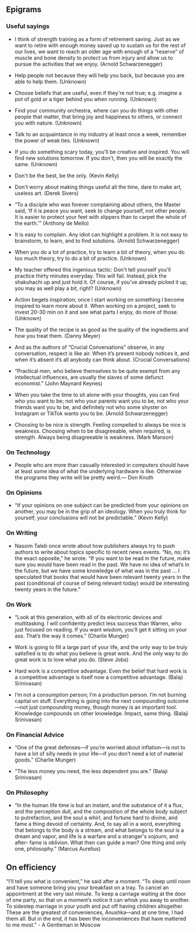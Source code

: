 ## Epigrams

### Useful sayings

- I think of strength training as a form of retirement saving. Just as we want to retire with enough money saved up to sustain us for the rest of our lives, we want to reach an older age with enough of a “reserve” of muscle and bone density to protect us from injury and allow us to pursue the activities that we enjoy. (Arnold Schwarzenegger)

- Help people not because they will help you back, but because you are able to help them. (Unknown)

- Choose beliefs that are useful, even if they're not true; e.g. imagine a pot of gold or a tiger behind you when running. (Unknown)

- Find your community orchestra, where can you do things with other people that matter, that bring joy and happiness to others, or connect you with nature. (Unknown)

- Talk to an acquaintance in my industry at least once a week, remember the power of weak ties. (Unknown)

- If you do something scary today, you'll be creative and inspired. You will find new solutions tomorrow. If you don't, then you will be exactly the same. (Unknown)

- Don't be the best, be the only. (Kevin Kelly)

- Don't worry about making things useful all the time, dare to make art, useless art. (Derek Sivers)

- “To a disciple who was forever complaining about others, the Master said, ‘If it is peace you want, seek to change yourself, not other people. It is easier to protect your feet with slippers than to carpet the whole of the earth.’” (Anthony de Mello)

- It is easy to complain. Any idiot can highlight a problem. It is not easy to brainstorm, to learn, and to find solutions. (Arnold Schwarzenegger)

- When you do a lot of practice, try to learn a bit of theory, when you do too much theory, try to do a bit of practice. (Unknown)

- My teacher offered this ingenious tactic: Don't tell yourself you'll practice thirty minutes everyday. This will fail. Instead, pick the shakuhachi up and just hold it. Of course, if you've already picked it up, you may as well play a bit, right? (Unknown)

- Action begets inspiration; once I start working on something I become inspired to learn more about it. When working on a project, seek to invest 20-30 min on it and see what parts I enjoy, do more of those. (Unknown)

- The quality of the recipe is as good as the quality of the ingredients and how you treat them. (Danny Meyer)

- And as the authors of “Crucial Conversations” observe, in any conversation, respect is like air. When it’s present nobody notices it, and when it’s absent it’s all anybody can think about. (Crucial Conversations)

- “Practical men, who believe themselves to be quite exempt from any intellectual influences, are usually the slaves of some defunct economist." (John Maynard Keynes)

- When you take the time to sit alone with your thoughts, you can find who you want to be; not who your parents want you to be, not who your friends want you to be, and definitely not who some shyster on Instagram or TikTok wants you to be. (Arnold Schwarzenegger)

- Choosing to be nice is strength. Feeling compelled to always be nice is weakness. Choosing when to be disagreeable, when required, is strength. Always being disagreeable is weakness. (Mark Manson)

### On Technology

- People who are more than casually interested in computers should have at least some idea of what the underlying hardware is like. Otherwise the programs they write will be pretty weird.— Don Knuth

### On Opinions

- “If your opinions on one subject can be predicted from your opinions on another, you may be in the grip of an ideology. When you truly think for yourself, your conclusions will not be predictable.” (Kevin Kelly)

### On Writing

- Nassim Taleb once wrote about how publishers always try to push authors to write about topics specific to recent news events. “No, no; it’s the exact opposite,” he wrote. “If you want to be read in the future, make sure you would have been read in the past. We have no idea of what’s in the future, but we have some knowledge of what was in the past … I speculated that books that would have been relevant twenty years in the past (conditional of course of being relevant today) would be interesting twenty years in the future.”

### On Work

- “Look at this generation, with all of its electronic devices and multitasking. I will confidently predict less success than Warren, who just focused on reading. If you want wisdom, you’ll get it sitting on your ass. That’s the way it comes.” (Charlie Munger)

- Work is going to fill a large part of your life, and the only way to be truly satisfied is to do what you believe is great work. And the only way to do great work is to love what you do. (Steve Jobs)

- Hard work is a competitive advantage. Even the belief that hard work is a competitive advantage is itself now a competitive advantage. (Balaji Srinivasan)

- I’m not a consumption person; I’m a production person. I’m not burning capital on stuff. Everything is going into the next compounding outcome—not just compounding money, though money is an important tool. Knowledge compounds on other knowledge. Impact, same thing. (Balaji Srinivasan)

### On Financial Advice

- “One of the great defenses—if you’re worried about inflation—is not to have a lot of silly needs in your life—if you don’t need a lot of material goods.” (Charlie Munger)

- "The less money you need, the less dependent you are." (Balaji Srinivasan)

### On Philosophy

- “In the human life time is but an instant, and the substance of it a flux, and the perception dull, and the composition of the whole body subject to putrefaction, and the soul a whirl, and fortune hard to divine, and fame a thing devoid of certainty. And, to say all in a word, everything that belongs to the body is a stream, and what belongs to the soul is a dream and vapor, and life is a warfare and a stranger's sojourn, and after- fame is oblivion. What then can guide a man? One thing and only one, philosophy.” (Marcus Aurelius)

## On efficiency

“I’ll tell you what is convenient,” he said after a moment. “To sleep until noon and have someone bring you your breakfast on a tray. To cancel an appointment at the very last minute. To keep a carriage waiting at the door of one party, so that on a moment’s notice it can whisk you away to another. To sidestep marriage in your youth and put off having children altogether. These are the greatest of conveniences, Anushka—and at one time, I had them all. But in the end, it has been the inconveniences that have mattered to me most.” - A Gentleman in Moscow
